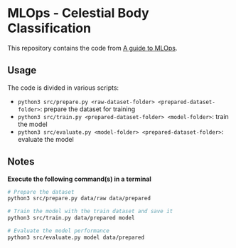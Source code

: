 # MLOps - Celestial Body Classification

This repository contains the code from
[A guide to MLOps](https://swiss-ai-center.github.io/a-guide-to-mlops/).

## Usage

The code is divided in various scripts:

- `python3 src/prepare.py <raw-dataset-folder> <prepared-dataset-folder>`: prepare the dataset for training
- `python3 src/train.py <prepared-dataset-folder> <model-folder>`: train the model
- `python3 src/evaluate.py <model-folder> <prepared-dataset-folder>`: evaluate the model

## Notes
**Execute the following command(s) in a terminal**
```bash
# Prepare the dataset
python3 src/prepare.py data/raw data/prepared

# Train the model with the train dataset and save it
python3 src/train.py data/prepared model

# Evaluate the model performance
python3 src/evaluate.py model data/prepared
```